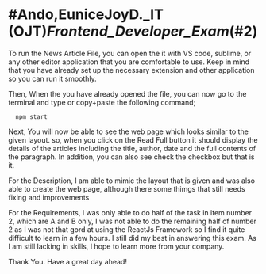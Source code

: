 # #Ando,EuniceJoyD._IT (OJT)_Frontend_Developer_Exam_(#2)

To run the News Article File, you can open the it with VS code, sublime, or any other editor application that you are comfortable to use.
Keep in mind that you have already set up the necessary extension and other application so you can run it smoothly.

Then, When the you have already opened the file, you can now go to the terminal and type or copy+paste the following command;

      npm start

Next, You will now be able to see the web page which looks similar to the given layout. so, when you click on the Read Full button  it should display the details of the articles including the title, author, date and the full contents of the paragraph. In addition, you can also see check the checkbox but that is it.

For the Description, I am able to mimic the layout that is given and was also able to create the web page, although there some thimgs that still needs fixing and improvements

For the Requirements, I was only able to do half of the task in item number 2, which are A and B only, I was not able to do the remaining half of number 2 as I was not that gord at using the ReactJs Framework so I find it quite difficult to learn in a few hours. I still did my best in answering this exam. As I am still lacking in skills, I hope to learn more from your company.

Thank You. Have a great day ahead! 

